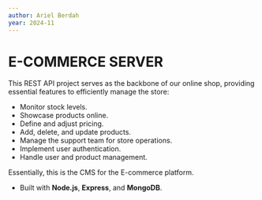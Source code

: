```yaml
---
author: Ariel Berdah
year: 2024-11
---
```

# E-COMMERCE SERVER  

This REST API project serves as the backbone of our online shop, providing essential features to efficiently manage the store:  
- Monitor stock levels.  
- Showcase products online.  
- Define and adjust pricing.  
- Add, delete, and update products.  
- Manage the support team for store operations.  
- Implement user authentication.  
- Handle user and product management.  

Essentially, this is the CMS for the E-commerce platform.  

- Built with **Node.js**, **Express**, and **MongoDB**.
